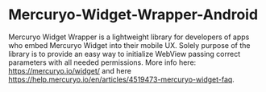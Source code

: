 # Mercuryo-Widget-Wrapper-Android
Mercuryo Widget Wrapper is a lightweight library for developers of apps who embed Mercuryo Widget into their mobile UX.
Solely purpose of the library is to provide an easy way to initialize WebView passing correct parameters with all needed permissions.
More info here: https://mercuryo.io/widget/ and here https://help.mercuryo.io/en/articles/4519473-mercuryo-widget-faq.
